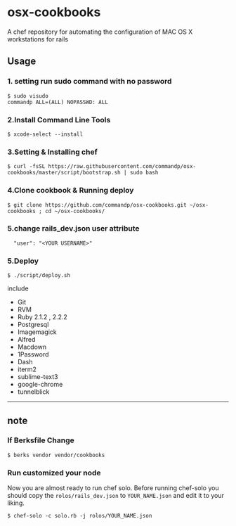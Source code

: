 # osx-cookbooks

A chef repository for automating the configuration of MAC OS X workstations for rails

## Usage


### 1. setting <YOUR USERNAME> run sudo command with no password

    $ sudo visudo
    commandp ALL=(ALL) NOPASSWD: ALL

### 2.Install Command Line Tools

    $ xcode-select --install

### 3.Setting & Installing chef

    $ curl -fsSL https://raw.githubusercontent.com/commandp/osx-cookbooks/master/script/bootstrap.sh | sudo bash

### 4.Clone cookbook & Running deploy

    $ git clone https://github.com/commandp/osx-cookbooks.git ~/osx-cookbooks ; cd ~/osx-cookbooks/

### 5.change rails_dev.json user attribute

      "user": "<YOUR USERNAME>"

### 5.Deploy

    $ ./script/deploy.sh


include

  * Git
  * RVM
  * Ruby 2.1.2 , 2.2.2
  * Postgresql
  * Imagemagick
  * Alfred
  * Macdown
  * 1Password
  * Dash
  * iterm2
  * sublime-text3
  * google-chrome
  * tunnelblick

---

## note

### If Berksfile Change

    $ berks vendor vendor/cookbooks

### Run customized your node

Now you are almost ready to run chef solo. Before running chef-solo you should copy the `rolos/rails_dev.json` to `YOUR_NAME.json` and edit it to your liking.

    $ chef-solo -c solo.rb -j rolos/YOUR_NAME.json

